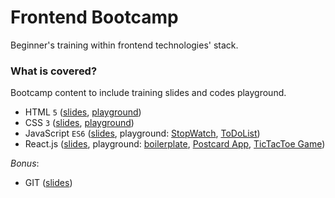 # Frontend Bootcamp

Beginner's training within frontend technologies' stack.

### What is covered?

Bootcamp content to include training slides and codes playground.

- HTML `5` ([slides](trainings/html/slides), [playground](trainings/html/playground/))
- CSS `3` ([slides](trainings/css/slides), [playground](trainings/css/playground/))
- JavaScript `ES6` ([slides](trainings/js/slides), playground: [StopWatch](trainings/js/playground/stopWatch), [ToDoList](trainings/js/playground/toDoList))
- React.js ([slides](trainings/react/slides), playground: [boilerplate](trainings/react/playground/create-react-app), [Postcard App](trainings/react/playground/postcard-app), [TicTacToe Game](trainings/react/playground/tic-tac-toe-game))

_Bonus_:

- GIT ([slides](trainings/git))
